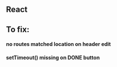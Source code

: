 ## React

## To fix:
#### no routes matched location on header edit
#### setTimeout() missing on DONE button